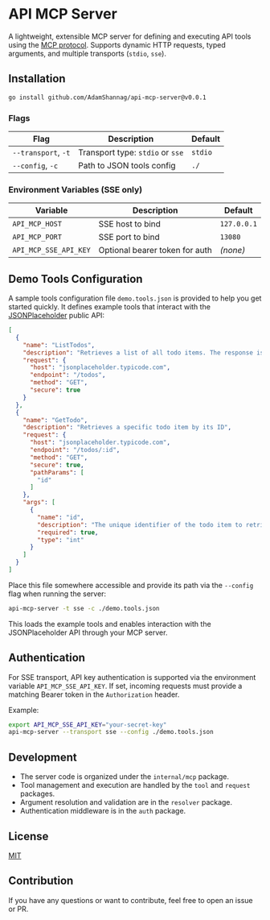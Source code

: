 # API MCP Server

A lightweight, extensible MCP server for defining and executing API tools using
the [MCP protocol](https://modelcontextprotocol.io). Supports dynamic HTTP requests, typed arguments, and multiple
transports (`stdio`, `sse`).

## Installation

````bash
go install github.com/AdamShannag/api-mcp-server@v0.0.1
````

### Flags

| Flag                | Description                      | Default |
|---------------------|----------------------------------|---------|
| `--transport`, `-t` | Transport type: `stdio` or `sse` | `stdio` |
| `--config`, `-c`    | Path to JSON tools config        | `./`    |

### Environment Variables (SSE only)

| Variable              | Description                    | Default     |
|-----------------------|--------------------------------|-------------|
| `API_MCP_HOST`        | SSE host to bind               | `127.0.0.1` |
| `API_MCP_PORT`        | SSE port to bind               | `13080`     |
| `API_MCP_SSE_API_KEY` | Optional bearer token for auth | *(none)*    |

## Demo Tools Configuration

A sample tools configuration file `demo.tools.json` is provided to help you get started quickly. It defines example
tools that interact with the [JSONPlaceholder](https://jsonplaceholder.typicode.com/) public API:

```json
[
  {
    "name": "ListTodos",
    "description": "Retrieves a list of all todo items. The response is a JSON array where each item contains details such as ID, title, completion status, and associated user ID.",
    "request": {
      "host": "jsonplaceholder.typicode.com",
      "endpoint": "/todos",
      "method": "GET",
      "secure": true
    }
  },
  {
    "name": "GetTodo",
    "description": "Retrieves a specific todo item by its ID",
    "request": {
      "host": "jsonplaceholder.typicode.com",
      "endpoint": "/todos/:id",
      "method": "GET",
      "secure": true,
      "pathParams": [
        "id"
      ]
    },
    "args": [
      {
        "name": "id",
        "description": "The unique identifier of the todo item to retrieve.",
        "required": true,
        "type": "int"
      }
    ]
  }
]
```

Place this file somewhere accessible and provide its path via the `--config` flag when running the server:

```bash
api-mcp-server -t sse -c ./demo.tools.json
```

This loads the example tools and enables interaction with the JSONPlaceholder API through your MCP server.

## Authentication

For SSE transport, API key authentication is supported via the environment variable `API_MCP_SSE_API_KEY`. If set,
incoming requests must provide a matching Bearer token in the `Authorization` header.

Example:

```bash
export API_MCP_SSE_API_KEY="your-secret-key"
api-mcp-server --transport sse --config ./demo.tools.json
```

## Development

* The server code is organized under the `internal/mcp` package.
* Tool management and execution are handled by the `tool` and `request` packages.
* Argument resolution and validation are in the `resolver` package.
* Authentication middleware is in the `auth` package.

## License

[MIT](LICENSE)

## Contribution

If you have any questions or want to contribute, feel free to open an issue or PR.

